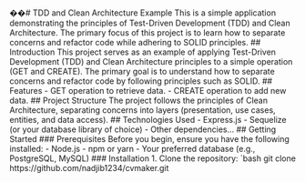 ��#   T D D   a n d   C l e a n   A r c h i t e c t u r e   E x a m p l e   
   
 T h i s   i s   a   s i m p l e   a p p l i c a t i o n   d e m o n s t r a t i n g   t h e   p r i n c i p l e s   o f   T e s t - D r i v e n   D e v e l o p m e n t   ( T D D )   a n d   C l e a n   A r c h i t e c t u r e .   T h e   p r i m a r y   f o c u s   o f   t h i s   p r o j e c t   i s   t o   l e a r n   h o w   t o   s e p a r a t e   c o n c e r n s   a n d   r e f a c t o r   c o d e   w h i l e   a d h e r i n g   t o   S O L I D   p r i n c i p l e s .   
   
   
 # #   I n t r o d u c t i o n   
   
 T h i s   p r o j e c t   s e r v e s   a s   a n   e x a m p l e   o f   a p p l y i n g   T e s t - D r i v e n   D e v e l o p m e n t   ( T D D )   a n d   C l e a n   A r c h i t e c t u r e   p r i n c i p l e s   t o   a   s i m p l e   o p e r a t i o n   ( G E T   a n d   C R E A T E ) .   T h e   p r i m a r y   g o a l   i s   t o   u n d e r s t a n d   h o w   t o   s e p a r a t e   c o n c e r n s   a n d   r e f a c t o r   c o d e   b y   f o l l o w i n g   p r i n c i p l e s   s u c h   a s   S O L I D .   
   
 # #   F e a t u r e s   
   
 -   G E T   o p e r a t i o n   t o   r e t r i e v e   d a t a .   
 -   C R E A T E   o p e r a t i o n   t o   a d d   n e w   d a t a .   
   
 # #   P r o j e c t   S t r u c t u r e   
   
 T h e   p r o j e c t   f o l l o w s   t h e   p r i n c i p l e s   o f   C l e a n   A r c h i t e c t u r e ,   s e p a r a t i n g   c o n c e r n s   i n t o   l a y e r s   ( p r e s e n t a t i o n ,   u s e   c a s e s ,   e n t i t i e s ,   a n d   d a t a   a c c e s s ) .   
   
 # #   T e c h n o l o g i e s   U s e d   
   
 -   E x p r e s s . j s   
 -   S e q u e l i z e   ( o r   y o u r   d a t a b a s e   l i b r a r y   o f   c h o i c e )   
 -   O t h e r   d e p e n d e n c i e s . . .   
   
 # #   G e t t i n g   S t a r t e d   
   
 # # #   P r e r e q u i s i t e s   
   
 B e f o r e   y o u   b e g i n ,   e n s u r e   y o u   h a v e   t h e   f o l l o w i n g   i n s t a l l e d :   
   
 -   N o d e . j s   
 -   n p m   o r   y a r n   
 -   Y o u r   p r e f e r r e d   d a t a b a s e   ( e . g . ,   P o s t g r e S Q L ,   M y S Q L )   
   
 # # #   I n s t a l l a t i o n   
   
 1 .   C l o n e   t h e   r e p o s i t o r y :   
   
       ` ` ` b a s h   
       g i t   c l o n e   h t t p s : / / g i t h u b . c o m / n a d j i b 1 2 3 4 / c v m a k e r . g i t   
 